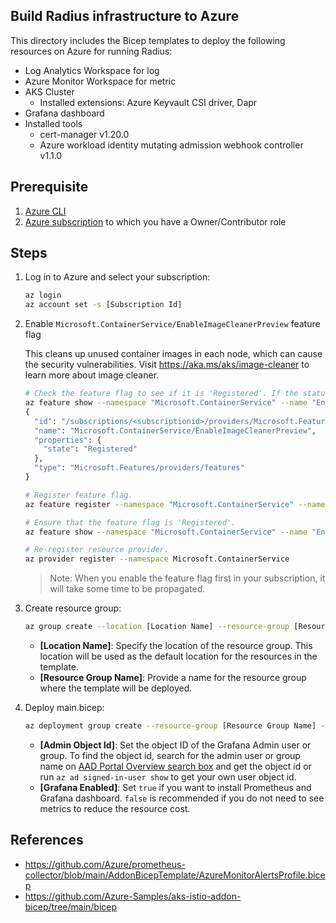 ## Build Radius infrastructure to Azure

This directory includes the Bicep templates to deploy the following resources on Azure for running Radius:

* Log Analytics Workspace for log
* Azure Monitor Workspace for metric 
* AKS Cluster
  * Installed extensions: Azure Keyvault CSI driver, Dapr
* Grafana dashboard
* Installed tools
  - cert-manager v1.20.0
  - Azure workload identity mutating admission webhook controller v1.1.0

## Prerequisite

1. [Azure CLI](https://learn.microsoft.com/en-us/cli/azure/install-azure-cli)
2. [Azure subscription](https://azure.com) to which you have a Owner/Contributor role

## Steps

1. Log in to Azure and select your subscription:
    ```bash
    az login
    az account set -s [Subscription Id]
    ```

1. Enable `Microsoft.ContainerService/EnableImageCleanerPreview` feature flag
    
    This cleans up unused container images in each node, which can cause the security vulnerabilities. Visit https://aka.ms/aks/image-cleaner to learn more about image cleaner.

    ```bash
    # Check the feature flag to see if it is 'Registered'. If the status is 'Registered', you can skip this step. 
    az feature show --namespace "Microsoft.ContainerService" --name "EnableImageCleanerPreview"
    {
      "id": "/subscriptions/<subscriptionid>/providers/Microsoft.Features/providers/Microsoft.ContainerService/features/EnableImageCleanerPreview",
      "name": "Microsoft.ContainerService/EnableImageCleanerPreview",
      "properties": {
        "state": "Registered"
      },
      "type": "Microsoft.Features/providers/features"
    }

    # Register feature flag.
    az feature register --namespace "Microsoft.ContainerService" --name "EnableImageCleanerPreview"

    # Ensure that the feature flag is 'Registered'.
    az feature show --namespace "Microsoft.ContainerService" --name "EnableImageCleanerPreview"

    # Re-register resource provider.
    az provider register --namespace Microsoft.ContainerService
    ```

    > Note: When you enable the feature flag first in your subscription, it will take some time to be propagated.

1. Create resource group:
    ```bash
    az group create --location [Location Name] --resource-group [Resource Group Name]
    ```
    - **[Location Name]**: Specify the location of the resource group. This location will be used as the default location for the resources in the template.
    - **[Resource Group Name]**: Provide a name for the resource group where the template will be deployed.

1. Deploy main.bicep:
    ```bash
    az deployment group create --resource-group [Resource Group Name] --template-file main.bicep --parameters grafanaEnabled='[Grafana Enabled]' grafanaAdminObjectId='[Admin Object Id]'
    ```
    - **[Admin Object Id]**: Set the object ID of the Grafana Admin user or group. To find the object id, search for the admin user or group name on [AAD Portal Overview search box](https://portal.azure.com/#view/Microsoft_AAD_IAM/ActiveDirectoryMenuBlade/~/Overview) and get the object id or run `az ad signed-in-user show` to get your own user object id.
    - **[Grafana Enabled]**: Set `true` if you want to install Prometheus and Grafana dashboard. `false` is recommended if you do not need to see metrics to reduce the resource cost.

## References

* https://github.com/Azure/prometheus-collector/blob/main/AddonBicepTemplate/AzureMonitorAlertsProfile.bicep
* https://github.com/Azure-Samples/aks-istio-addon-bicep/tree/main/bicep
